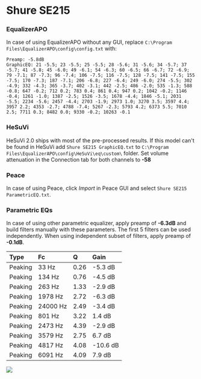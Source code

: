 # Shure SE215

### EqualizerAPO
In case of using EqualizerAPO without any GUI, replace `C:\Program Files\EqualizerAPO\config\config.txt`
with:
```
Preamp: -5.8dB
GraphicEQ: 21 -5.5; 23 -5.5; 25 -5.5; 28 -5.6; 31 -5.6; 34 -5.7; 37 -5.7; 41 -5.8; 45 -6.0; 49 -6.1; 54 -6.3; 60 -6.5; 66 -6.7; 72 -6.9; 79 -7.1; 87 -7.3; 96 -7.4; 106 -7.5; 116 -7.5; 128 -7.5; 141 -7.5; 155 -7.5; 170 -7.3; 187 -7.1; 206 -6.8; 227 -6.4; 249 -6.0; 274 -5.5; 302 -4.9; 332 -4.3; 365 -3.7; 402 -3.1; 442 -2.5; 486 -2.0; 535 -1.3; 588 -0.8; 647 -0.2; 712 0.2; 783 0.4; 861 0.4; 947 0.2; 1042 -0.2; 1146 -0.4; 1261 -1.0; 1387 -2.5; 1526 -3.5; 1678 -4.4; 1846 -5.1; 2031 -5.5; 2234 -5.6; 2457 -4.4; 2703 -1.9; 2973 1.0; 3270 3.5; 3597 4.4; 3957 2.2; 4353 -2.7; 4788 -7.4; 5267 -2.3; 5793 4.2; 6373 5.5; 7010 2.5; 7711 0.3; 8482 0.0; 9330 -0.2; 10263 -0.1
```

### HeSuVi
HeSuVi 2.0 ships with most of the pre-processed results. If this model can't be found in HeSuVi add
`Shure SE215 GraphicEQ.txt` to `C:\Program Files\EqualizerAPO\config\HeSuVi\eq\custom\` folder.
Set volume attenuation in the Connection tab for both channels to **-58**

### Peace
In case of using Peace, click *Import* in Peace GUI and select `Shure SE215 ParametricEQ.txt`.

### Parametric EQs
In case of using other parametric equalizer, apply preamp of **-6.3dB** and build filters manually
with these parameters. The first 5 filters can be used independently.
When using independent subset of filters, apply preamp of **-0.1dB**.

| Type    | Fc       |    Q | Gain     |
|:--------|:---------|:-----|:---------|
| Peaking | 33 Hz    | 0.26 | -5.3 dB  |
| Peaking | 134 Hz   | 0.76 | -4.5 dB  |
| Peaking | 263 Hz   | 1.33 | -2.9 dB  |
| Peaking | 1978 Hz  | 2.72 | -6.3 dB  |
| Peaking | 24000 Hz | 2.49 | -3.4 dB  |
| Peaking | 801 Hz   | 3.22 | 1.4 dB   |
| Peaking | 2473 Hz  | 4.39 | -2.9 dB  |
| Peaking | 3579 Hz  | 2.75 | 6.7 dB   |
| Peaking | 4817 Hz  | 4.08 | -10.6 dB |
| Peaking | 6091 Hz  | 4.09 | 7.9 dB   |

![](https://raw.githubusercontent.com/jaakkopasanen/AutoEq/master/results/headphonecom/sbaf-serious/Shure%20SE215/Shure%20SE215.png)